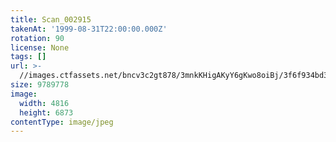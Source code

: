 ```yaml
---
title: Scan_002915
takenAt: '1999-08-31T22:00:00.000Z'
rotation: 90
license: None
tags: []
url: >-
  //images.ctfassets.net/bncv3c2gt878/3mnkKHigAKyY6gKwo8oiBj/3f6f934bd35b07213944490e03c442af/scan_002915_14689102304_o
size: 9789778
image:
  width: 4816
  height: 6873
contentType: image/jpeg
---
```


